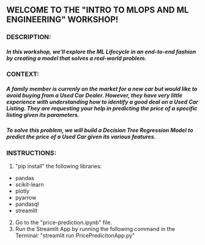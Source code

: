 ## **WELCOME TO THE "INTRO TO MLOPS AND ML ENGINEERING" WORKSHOP!**

### **DESCRIPTION:**
##### In this workshop, we'll explore the ML Lifecycle in an end-to-end fashion by creating a model that solves a real-world problem.

### **CONTEXT:**
##### A family member is currenly on the market for a new car but would like to avoid buying from a Used Car Dealer. However, they have very little experience with understanding how to identify a good deal on a Used Car Listing. They are requesting your help in predicting the price of a specific listing given its parameters.

##### To solve this problem, we will build a Decision Tree Regression Model to predict the price of a Used Car given its various features.

### **INSTRUCTIONS:**
1. "pip install" the following libraries:
- pandas
- scikit-learn
- plotly
- pyarrow
- pandasql
- streamlit
2. Go to the "price-prediction.ipynb" file.
3. Run the Streamlit App by running the following command in the Terminal:
   "streamlit run PricePredicitonApp.py"